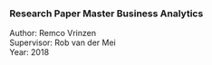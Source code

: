 ### Research Paper Master Business Analytics 

Author: Remco Vrinzen  
Supervisor: Rob van der Mei  
Year: 2018  

